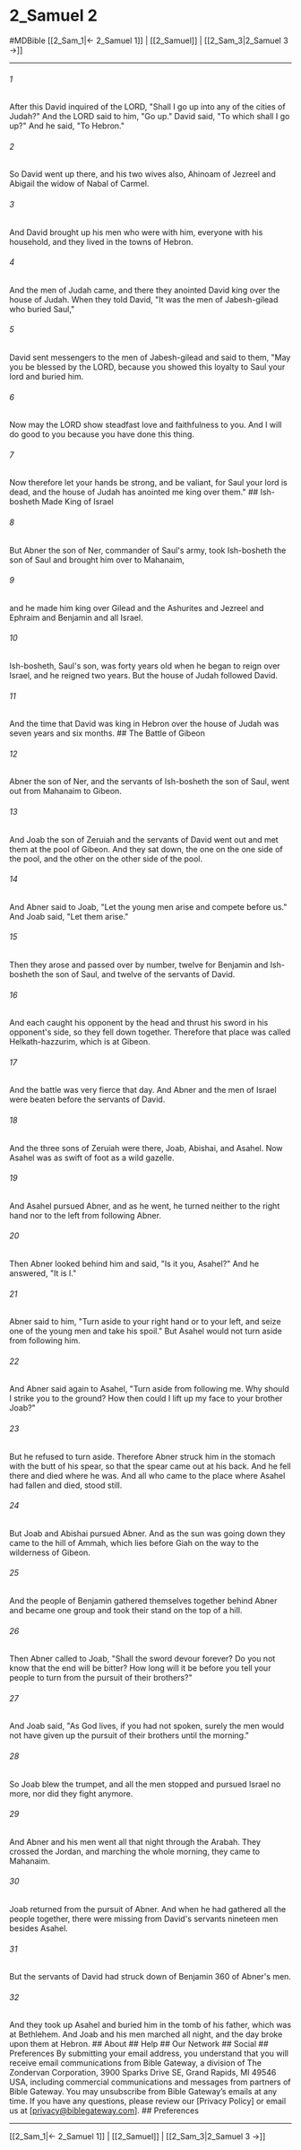# 2_Samuel 2
#MDBible
[[2_Sam_1|← 2_Samuel 1]] | [[2_Samuel]] | [[2_Sam_3|2_Samuel 3 →]]

***


###### 1 
After this David inquired of the LORD, "Shall I go up into any of the cities of Judah?" And the LORD said to him, "Go up." David said, "To which shall I go up?" And he said, "To Hebron." 

###### 2 
So David went up there, and his two wives also, Ahinoam of Jezreel and Abigail the widow of Nabal of Carmel. 

###### 3 
And David brought up his men who were with him, everyone with his household, and they lived in the towns of Hebron. 

###### 4 
And the men of Judah came, and there they anointed David king over the house of Judah. When they told David, "It was the men of Jabesh-gilead who buried Saul," 

###### 5 
David sent messengers to the men of Jabesh-gilead and said to them, "May you be blessed by the LORD, because you showed this loyalty to Saul your lord and buried him. 

###### 6 
Now may the LORD show steadfast love and faithfulness to you. And I will do good to you because you have done this thing. 

###### 7 
Now therefore let your hands be strong, and be valiant, for Saul your lord is dead, and the house of Judah has anointed me king over them." ## Ish-bosheth Made King of Israel 

###### 8 
But Abner the son of Ner, commander of Saul's army, took Ish-bosheth the son of Saul and brought him over to Mahanaim, 

###### 9 
and he made him king over Gilead and the Ashurites and Jezreel and Ephraim and Benjamin and all Israel. 

###### 10 
Ish-bosheth, Saul's son, was forty years old when he began to reign over Israel, and he reigned two years. But the house of Judah followed David. 

###### 11 
And the time that David was king in Hebron over the house of Judah was seven years and six months. ## The Battle of Gibeon 

###### 12 
Abner the son of Ner, and the servants of Ish-bosheth the son of Saul, went out from Mahanaim to Gibeon. 

###### 13 
And Joab the son of Zeruiah and the servants of David went out and met them at the pool of Gibeon. And they sat down, the one on the one side of the pool, and the other on the other side of the pool. 

###### 14 
And Abner said to Joab, "Let the young men arise and compete before us." And Joab said, "Let them arise." 

###### 15 
Then they arose and passed over by number, twelve for Benjamin and Ish-bosheth the son of Saul, and twelve of the servants of David. 

###### 16 
And each caught his opponent by the head and thrust his sword in his opponent's side, so they fell down together. Therefore that place was called Helkath-hazzurim, which is at Gibeon. 

###### 17 
And the battle was very fierce that day. And Abner and the men of Israel were beaten before the servants of David. 

###### 18 
And the three sons of Zeruiah were there, Joab, Abishai, and Asahel. Now Asahel was as swift of foot as a wild gazelle. 

###### 19 
And Asahel pursued Abner, and as he went, he turned neither to the right hand nor to the left from following Abner. 

###### 20 
Then Abner looked behind him and said, "Is it you, Asahel?" And he answered, "It is I." 

###### 21 
Abner said to him, "Turn aside to your right hand or to your left, and seize one of the young men and take his spoil." But Asahel would not turn aside from following him. 

###### 22 
And Abner said again to Asahel, "Turn aside from following me. Why should I strike you to the ground? How then could I lift up my face to your brother Joab?" 

###### 23 
But he refused to turn aside. Therefore Abner struck him in the stomach with the butt of his spear, so that the spear came out at his back. And he fell there and died where he was. And all who came to the place where Asahel had fallen and died, stood still. 

###### 24 
But Joab and Abishai pursued Abner. And as the sun was going down they came to the hill of Ammah, which lies before Giah on the way to the wilderness of Gibeon. 

###### 25 
And the people of Benjamin gathered themselves together behind Abner and became one group and took their stand on the top of a hill. 

###### 26 
Then Abner called to Joab, "Shall the sword devour forever? Do you not know that the end will be bitter? How long will it be before you tell your people to turn from the pursuit of their brothers?" 

###### 27 
And Joab said, "As God lives, if you had not spoken, surely the men would not have given up the pursuit of their brothers until the morning." 

###### 28 
So Joab blew the trumpet, and all the men stopped and pursued Israel no more, nor did they fight anymore. 

###### 29 
And Abner and his men went all that night through the Arabah. They crossed the Jordan, and marching the whole morning, they came to Mahanaim. 

###### 30 
Joab returned from the pursuit of Abner. And when he had gathered all the people together, there were missing from David's servants nineteen men besides Asahel. 

###### 31 
But the servants of David had struck down of Benjamin 360 of Abner's men. 

###### 32 
And they took up Asahel and buried him in the tomb of his father, which was at Bethlehem. And Joab and his men marched all night, and the day broke upon them at Hebron. ## About ## Help ## Our Network ## Social ## Preferences By submitting your email address, you understand that you will receive email communications from Bible Gateway, a division of The Zondervan Corporation, 3900 Sparks Drive SE, Grand Rapids, MI 49546 USA, including commercial communications and messages from partners of Bible Gateway. You may unsubscribe from Bible Gateway&rsquo;s emails at any time. If you have any questions, please review our [Privacy Policy] or email us at [privacy@biblegateway.com]. ## Preferences

***

[[2_Sam_1|← 2_Samuel 1]] | [[2_Samuel]] | [[2_Sam_3|2_Samuel 3 →]]
